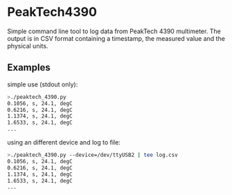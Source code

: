 # PeakTech4390

Simple command line tool to log data from PeakTech 4390 multimeter.
The output is in CSV format containing a timestamp, the measured value and the physical units.

## Examples

simple use (stdout only):

```bash
>./peaktech_4390.py
0.1056, s, 24.1, degC
0.6216, s, 24.1, degC
1.1374, s, 24.1, degC
1.6533, s, 24.1, degC
...
```

using an different device and log to file:

```bash
>./peaktech_4390.py --device=/dev/ttyUSB2 | tee log.csv
0.1056, s, 24.1, degC
0.6216, s, 24.1, degC
1.1374, s, 24.1, degC
1.6533, s, 24.1, degC
...
```
